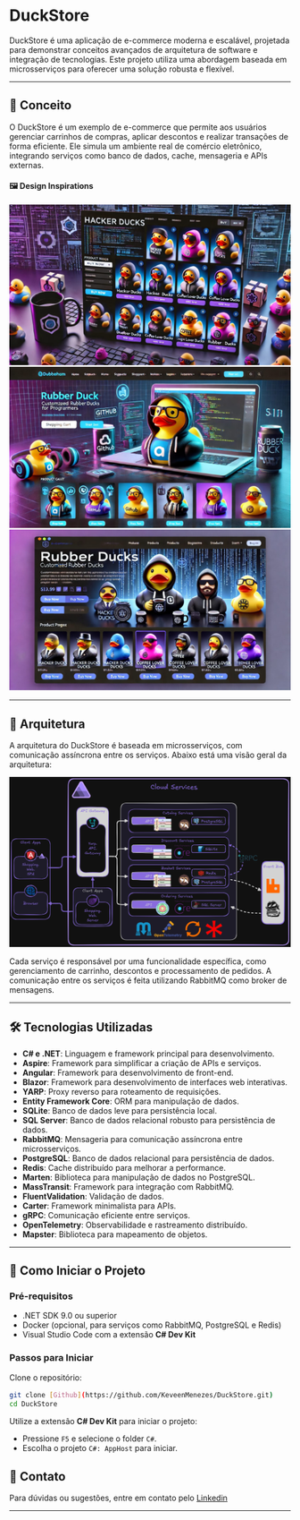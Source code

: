 # DuckStore

DuckStore é uma aplicação de e-commerce moderna e escalável, projetada para demonstrar conceitos avançados de arquitetura de software e integração de tecnologias. Este projeto utiliza uma abordagem baseada em microsserviços para oferecer uma solução robusta e flexível.

---

## 📜 Conceito

O DuckStore é um exemplo de e-commerce que permite aos usuários gerenciar carrinhos de compras, aplicar descontos e realizar transações de forma eficiente. Ele simula um ambiente real de comércio eletrônico, integrando serviços como banco de dados, cache, mensageria e APIs externas.

#### 🖼️ Design Inspirations

![Imagem conceito](./docs/img/layout_concepts_v1.jpeg)
![Imagem conceito](./docs/img/layout_concepts_v2.jpeg)
![Imagem conceito](./docs/img/layout_concepts_v3.jpeg)

---

## 📐 Arquitetura

A arquitetura do DuckStore é baseada em microsserviços, com comunicação assíncrona entre os serviços. Abaixo está uma visão geral da arquitetura:

![Arquitetura do DuckStore](./docs/img/architecture.png)

Cada serviço é responsável por uma funcionalidade específica, como gerenciamento de carrinho, descontos e processamento de pedidos. A comunicação entre os serviços é feita utilizando RabbitMQ como broker de mensagens.

---

## 🛠️ Tecnologias Utilizadas

- **C# e .NET**: Linguagem e framework principal para desenvolvimento.
- **Aspire**: Framework para simplificar a criação de APIs e serviços.
- **Angular**: Framework para desenvolvimento de front-end.
- **Blazor**: Framework para desenvolvimento de interfaces web interativas.
- **YARP**: Proxy reverso para roteamento de requisições.
- **Entity Framework Core**: ORM para manipulação de dados.
- **SQLite**: Banco de dados leve para persistência local.
- **SQL Server**: Banco de dados relacional robusto para persistência de dados.
- **RabbitMQ**: Mensageria para comunicação assíncrona entre microsserviços.
- **PostgreSQL**: Banco de dados relacional para persistência de dados.
- **Redis**: Cache distribuído para melhorar a performance.
- **Marten**: Biblioteca para manipulação de dados no PostgreSQL.
- **MassTransit**: Framework para integração com RabbitMQ.
- **FluentValidation**: Validação de dados.
- **Carter**: Framework minimalista para APIs.
- **gRPC**: Comunicação eficiente entre serviços.
- **OpenTelemetry**: Observabilidade e rastreamento distribuído.
- **Mapster**: Biblioteca para mapeamento de objetos.

---

## 🚀 Como Iniciar o Projeto

### Pré-requisitos

- .NET SDK 9.0 ou superior
- Docker (opcional, para serviços como RabbitMQ, PostgreSQL e Redis)
- Visual Studio Code com a extensão **C# Dev Kit**

### Passos para Iniciar

Clone o repositório:
   ```bash
   git clone [Github](https://github.com/KeveenMenezes/DuckStore.git)
   cd DuckStore
   ```

Utilize a extensão **C# Dev Kit** para iniciar o projeto:
   - Pressione `F5` e selecione o folder `C#`.
   - Escolha o projeto `C#: AppHost` para iniciar.

## 📧 Contato

Para dúvidas ou sugestões, entre em contato pelo [Linkedin](https://www.linkedin.com/in/keveen-menezes-52592162/)

---
